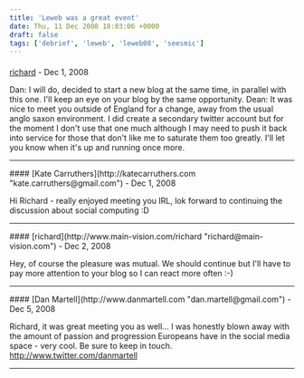 ```yaml
---
title: 'Leweb was a great event'
date: Thu, 11 Dec 2008 18:03:06 +0000
draft: false
tags: ['debrief', 'leweb', 'leweb08', 'seesmic']
---
```



#### 
[richard](http://www.main-vision.com/richard "richard@main-vision.com") - <time datetime="2008-12-15 15:51:10">Dec 1, 2008</time>

Dan: I will do, decided to start a new blog at the same time, in parallel with this one. I'll keep an eye on your blog by the same opportunity. Dean: It was nice to meet you outside of England for a change, away from the usual anglo saxon environment. I did create a secondary twitter account but for the moment I don't use that one much although I may need to push it back into service for those that don't like me to saturate them too greatly. I'll let you know when it's up and running once more.
<hr />
#### 
[Kate Carruthers](http://katecarruthers.com "kate.carruthers@gmail.com") - <time datetime="2008-12-15 22:48:54">Dec 1, 2008</time>

Hi Richard - really enjoyed meeting you IRL, lok forward to continuing the discussion about social computing :D
<hr />
#### 
[richard](http://www.main-vision.com/richard "richard@main-vision.com") - <time datetime="2008-12-16 10:56:30">Dec 2, 2008</time>

Hey, of course the pleasure was mutual. We should continue but I'll have to pay more attention to your blog so I can react more often :-)
<hr />
#### 
[Dan Martell](http://www.danmartell.com "dan.martell@gmail.com") - <time datetime="2008-12-12 17:27:58">Dec 5, 2008</time>

Richard, it was great meeting you as well... I was honestly blown away with the amount of passion and progression Europeans have in the social media space - very cool. Be sure to keep in touch. http://www.twitter.com/danmartell
<hr />
